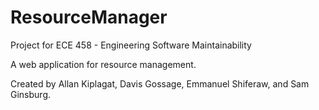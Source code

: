# ResourceManager
Project for ECE 458 - Engineering Software Maintainability

A web application for resource management.

Created by Allan Kiplagat, Davis Gossage, Emmanuel Shiferaw, and Sam Ginsburg.
